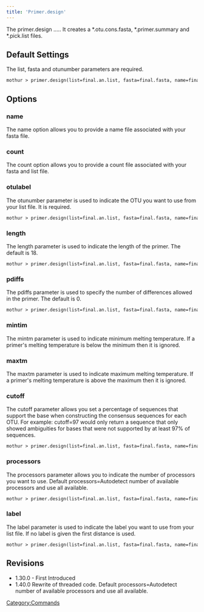 ```yaml
---
title: 'Primer.design'
---
```

The primer.design \..... It creates a \*.otu.cons.fasta,
\*.primer.summary and \*.pick.list files.

## Default Settings

The list, fasta and otunumber parameters are required.

    mothur > primer.design(list=final.an.list, fasta=final.fasta, name=final.names, otulabel=Otu01)

## Options

### name

The name option allows you to provide a name file associated with your
fasta file.

### count

The count option allows you to provide a count file associated with your
fasta and list file.

### otulabel

The otunumber parameter is used to indicate the OTU you want to use from
your list file. It is required.

    mothur > primer.design(list=final.an.list, fasta=final.fasta, name=final.names, otulabel=Otu10)

### length

The length parameter is used to indicate the length of the primer. The
default is 18.

    mothur > primer.design(list=final.an.list, fasta=final.fasta, name=final.names, otulabel=Otu01, length=15)

### pdiffs

The pdiffs parameter is used to specify the number of differences
allowed in the primer. The default is 0.

    mothur > primer.design(list=final.an.list, fasta=final.fasta, name=final.names, otulabel=Otu01, pdiffs=1)

### mintim

The mintm parameter is used to indicate minimum melting temperature. If
a primer\'s melting temperature is below the minimum then it is ignored.

### maxtm

The maxtm parameter is used to indicate maximum melting temperature. If
a primer\'s melting temperature is above the maximum then it is ignored.

### cutoff

The cutoff parameter allows you set a percentage of sequences that
support the base when constructing the consensus sequences for each OTU.
For example: cutoff=97 would only return a sequence that only showed
ambiguities for bases that were not supported by at least 97% of
sequences.

    mothur > primer.design(list=final.an.list, fasta=final.fasta, name=final.names, otulabel=Otu01, cutoff=95)

### processors

The processors parameter allows you to indicate the number of processors
you want to use. Default processors=Autodetect number of available
processors and use all available.

    mothur > primer.design(list=final.an.list, fasta=final.fasta, name=final.names, otulabel=Otu01, processors=2)

### label

The label parameter is used to indicate the label you want to use from
your list file. If no label is given the first distance is used.

    mothur > primer.design(list=final.an.list, fasta=final.fasta, name=final.names, otulabel=Otu01, label=0.03)

## Revisions

-   1.30.0 - First Introduced
-   1.40.0 Rewrite of threaded code. Default processors=Autodetect
    number of available processors and use all available.

[Category:Commands](Category:Commands)

